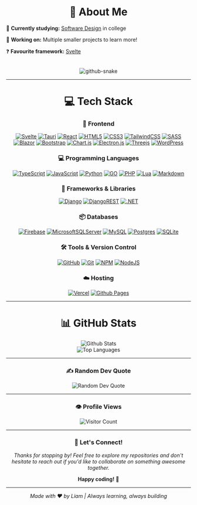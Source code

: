  <div align="center">

# 💫 About Me

</div>

📖 **Currently studying:** [Software Design](https://www.tlevels.gov.uk/students/subjects/digital-production-design-development) in college

💼 **Working on:** Multiple smaller projects to learn more!

❓ **Favourite framework:** [Svelte](https://github.com/liamg2810?tab=repositories&q=&type=&language=svelte&sort=)

<br/>

<div align="center">

<picture>
  <source media="(prefers-color-scheme: dark)" srcset="https://raw.githubusercontent.com/liamg2810/liamg2810/output/github-contribution-grid-snake-dark.svg" />
  <source media="(prefers-color-scheme: light)" srcset="https://raw.githubusercontent.com/liamg2810/liamg2810/output/github-contribution-grid-snake.svg" />
  <img alt="github-snake" src="github-snake.svg" />
</picture>

</div>

---

<div align="center">

# 💻 Tech Stack

### 🚀 Frontend

[![Svelte](https://img.shields.io/badge/Svelte-FF3E00?style=for-the-badge&logo=svelte&logoColor=white)](https://github.com/liamg2810?tab=repositories&q=&type=&language=svelte&sort=) [![Tauri](https://img.shields.io/badge/tauri-%2324C8DB.svg?style=for-the-badge&logo=tauri&logoColor=%23FFFFFF)](https://v2.tauri.app/) [![React](https://img.shields.io/badge/React-61DAFB?style=for-the-badge&logo=react&logoColor=black)](https://github.com/liamg2810/chess-react) [![HTML5](https://img.shields.io/badge/html5-%23E34F26.svg?style=for-the-badge&logo=html5&logoColor=white)](https://github.com/liamg2810?tab=repositories&q=&type=&language=html&sort=) [![CSS3](https://img.shields.io/badge/css3-%231572B6.svg?style=for-the-badge&logo=css3&logoColor=white)](https://developer.mozilla.org/en-US/docs/Web/CSS) [![TailwindCSS](https://img.shields.io/badge/tailwindcss-%2338B2AC.svg?style=for-the-badge&logo=tailwind-css&logoColor=white)](https://tailwindcss.com) [![SASS](https://img.shields.io/badge/Sass-CC6699?style=for-the-badge&logo=sass&logoColor=white)](https://sass-lang.com) [![Blazor](https://img.shields.io/badge/blazor-%235C2D91.svg?style=for-the-badge&logo=blazor&logoColor=white)](https://dotnet.microsoft.com/en-us/apps/aspnet/web-apps/blazor) [![Bootstrap](https://img.shields.io/badge/bootstrap-%238511FA.svg?style=for-the-badge&logo=bootstrap&logoColor=white)](https://getbootstrap.com/) [![Chart.js](https://img.shields.io/badge/chart.js-F5788D.svg?style=for-the-badge&logo=chart.js&logoColor=white)](https://www.chartjs.org/) [![Electron.js](https://img.shields.io/badge/Electron-191970?style=for-the-badge&logo=Electron&logoColor=white)](https://www.electronjs.org/) [![Threejs](https://img.shields.io/badge/threejs-black?style=for-the-badge&logo=three.js&logoColor=white)](https://threejs.org/) [![WordPress](https://img.shields.io/badge/WordPress-%23117AC9.svg?style=for-the-badge&logo=WordPress&logoColor=white)](https://wordpress.com/)

### 💻 Programming Languages

[![TypeScript](https://img.shields.io/badge/typescript-%23007ACC.svg?style=for-the-badge&logo=typescript&logoColor=white)](https://github.com/liamg2810?tab=repositories&q=&type=&language=typescript&sort=) [![JavaScript](https://img.shields.io/badge/javascript-%23323330.svg?style=for-the-badge&logo=javascript&logoColor=%23F7DF1E)](https://github.com/liamg2810?tab=repositories&q=&type=&language=javascript&sort=) [![Python](https://img.shields.io/badge/python-3670A0?style=for-the-badge&logo=python&logoColor=ffdd54)](https://github.com/liamg2810?tab=repositories&q=&type=&language=python&sort=) [![GO](https://img.shields.io/badge/Go-00ADD8?style=for-the-badge&logo=go&logoColor=white)](https://github.com/liamg2810?tab=repositories&q=&type=&language=go&sort=) [![PHP](https://img.shields.io/badge/php-%23777BB4.svg?style=for-the-badge&logo=php&logoColor=white)](https://github.com/liamg2810?tab=repositories&q=&type=&language=php&sort=) [![Lua](https://img.shields.io/badge/lua-%232C2D72.svg?style=for-the-badge&logo=lua&logoColor=white)](https://www.lua.org/start.html) [![Markdown](https://img.shields.io/badge/markdown-%23000000.svg?style=for-the-badge&logo=markdown&logoColor=white)](https://www.markdownguide.org/)

### 🔧 Frameworks & Libraries

[![Django](https://img.shields.io/badge/Django-092E20?style=for-the-badge&logo=django&logoColor=white0)](https://www.djangoproject.com) [![DjangoREST](https://img.shields.io/badge/DJANGO-REST-ff1709?style=for-the-badge&logo=django&logoColor=white&color=ff1709&labelColor=gray)](https://www.django-rest-framework.org/) [![.NET](https://img.shields.io/badge/.NET-512BD4?style=for-the-badge&logo=.net&logoColor=white)](https://github.com/liamg2810/blazor-app-with-auth)

### 📦 Databases

[![Firebase](https://img.shields.io/badge/firebase-a08021?style=for-the-badge&logo=firebase&logoColor=ffcd34)](https://firebase.google.com/) [![MicrosoftSQLServer](https://img.shields.io/badge/Microsoft%20SQL%20Server-CC2927?style=for-the-badge&logo=microsoft%20sql%20server&logoColor=white)](https://www.microsoft.com/en-gb/sql-server) [![MySQL](https://img.shields.io/badge/mysql-4479A1.svg?style=for-the-badge&logo=mysql&logoColor=white)](https://www.mysql.com/) [![Postgres](https://img.shields.io/badge/postgres-%23316192.svg?style=for-the-badge&logo=postgresql&logoColor=white)](https://www.postgresql.org/) [![SQLite](https://img.shields.io/badge/sqlite-%2307405e.svg?style=for-the-badge&logo=sqlite&logoColor=white)](https://sqlite.org/)

### 🛠️ Tools & Version Control

[![GitHub](https://img.shields.io/badge/github-%23121011.svg?style=for-the-badge&logo=github&logoColor=white)](https://github.com/liamg2810?tab=repositories) [![Git](https://img.shields.io/badge/git-%23F05033.svg?style=for-the-badge&logo=git&logoColor=white)](https://github.com/liamg2810?tab=repositories) [![NPM](https://img.shields.io/badge/NPM-%23CB3837.svg?style=for-the-badge&logo=npm&logoColor=white)](https://www.npmjs.com/) [![NodeJS](https://img.shields.io/badge/node.js-6DA55F?style=for-the-badge&logo=node.js&logoColor=white)](https://nodejs.org/)

### ☁️ Hosting

[![Vercel](https://img.shields.io/badge/vercel-%23000000.svg?style=for-the-badge&logo=vercel&logoColor=white)](https://vercel.com/) [![Github Pages](https://img.shields.io/badge/github%20pages-121013?style=for-the-badge&logo=github&logoColor=white)](https://pages.github.com/)

</div>

---

<div align="center">

# 📊 GitHub Stats

</div>

<div align="center">

<img src="https://github-readme-stats.vercel.app/api?username=liamg2810&theme=onedark&show_icons=true&hide_border=true&count_private=true" alt="Github Stats" />

<br/>

<img src="https://github-readme-stats.vercel.app/api/top-langs/?username=liamg2810&theme=onedark&hide_border=true&include_all_commits=true&count_private=true&layout=compact" alt="Top Languages" />

</div>

---

<div align="center">

### ✍️ Random Dev Quote

<img src="https://quotes-github-readme.vercel.app/api?type=horizontal&theme=radical" alt="Random Dev Quote" />

</div>

---

<div align="center">

### 👁️ Profile Views

<img src="https://profile-counter.glitch.me/liamg2810/count.svg" alt="Visitor Count" />

</div>

---

<div align="center">

### 🤝 Let's Connect!

_Thanks for stopping by! Feel free to explore my repositories and don't hesitate to reach out if you'd like to collaborate on something awesome together._

**Happy coding!** 🚀

---

_Made with ❤️ by Liam | Always learning, always building_

</div>
